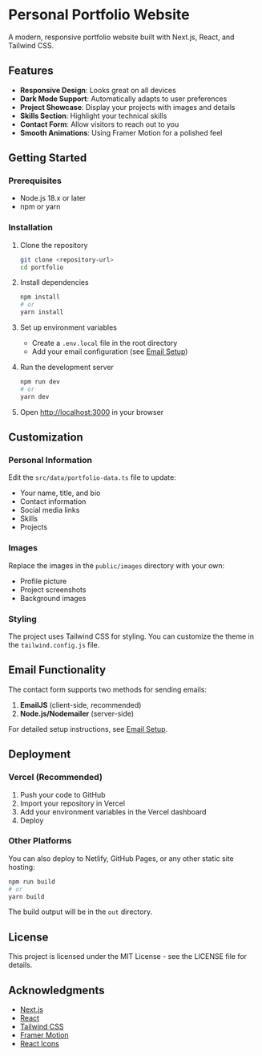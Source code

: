 # Personal Portfolio Website

A modern, responsive portfolio website built with Next.js, React, and Tailwind CSS.

## Features

- **Responsive Design**: Looks great on all devices
- **Dark Mode Support**: Automatically adapts to user preferences
- **Project Showcase**: Display your projects with images and details
- **Skills Section**: Highlight your technical skills
- **Contact Form**: Allow visitors to reach out to you
- **Smooth Animations**: Using Framer Motion for a polished feel

## Getting Started

### Prerequisites

- Node.js 18.x or later
- npm or yarn

### Installation

1. Clone the repository
   ```bash
   git clone <repository-url>
   cd portfolio
   ```

2. Install dependencies
   ```bash
   npm install
   # or
   yarn install
   ```

3. Set up environment variables
   - Create a `.env.local` file in the root directory
   - Add your email configuration (see [Email Setup](./EMAIL_SETUP.md))

4. Run the development server
   ```bash
   npm run dev
   # or
   yarn dev
   ```

5. Open [http://localhost:3000](http://localhost:3000) in your browser

## Customization

### Personal Information

Edit the `src/data/portfolio-data.ts` file to update:
- Your name, title, and bio
- Contact information
- Social media links
- Skills
- Projects

### Images

Replace the images in the `public/images` directory with your own:
- Profile picture
- Project screenshots
- Background images

### Styling

The project uses Tailwind CSS for styling. You can customize the theme in the `tailwind.config.js` file.

## Email Functionality

The contact form supports two methods for sending emails:
1. **EmailJS** (client-side, recommended)
2. **Node.js/Nodemailer** (server-side)

For detailed setup instructions, see [Email Setup](./EMAIL_SETUP.md).

## Deployment

### Vercel (Recommended)

1. Push your code to GitHub
2. Import your repository in Vercel
3. Add your environment variables in the Vercel dashboard
4. Deploy

### Other Platforms

You can also deploy to Netlify, GitHub Pages, or any other static site hosting:

```bash
npm run build
# or
yarn build
```

The build output will be in the `out` directory.

## License

This project is licensed under the MIT License - see the LICENSE file for details.

## Acknowledgments

- [Next.js](https://nextjs.org/)
- [React](https://reactjs.org/)
- [Tailwind CSS](https://tailwindcss.com/)
- [Framer Motion](https://www.framer.com/motion/)
- [React Icons](https://react-icons.github.io/react-icons/)
